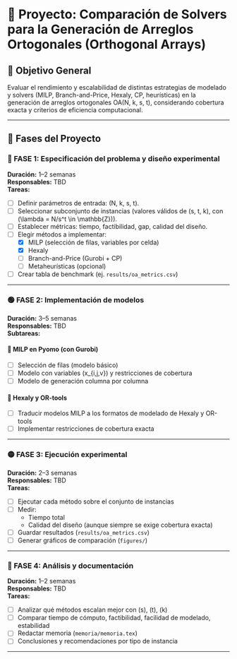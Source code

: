 # 📘 Proyecto: Comparación de Solvers para la Generación de Arreglos Ortogonales (Orthogonal Arrays)

## 🎯 Objetivo General

Evaluar el rendimiento y escalabilidad de distintas estrategias de modelado y solvers (MILP, Branch-and-Price, Hexaly, CP, heurísticas) en la generación de arreglos ortogonales OA(N, k, s, t), considerando cobertura exacta y criterios de eficiencia computacional.

---

## 📅 Fases del Proyecto

### 🔵 FASE 1: Especificación del problema y diseño experimental

**Duración:** 1–2 semanas  
**Responsables:** TBD  
**Tareas:**
- [ ] Definir parámetros de entrada: \(N, k, s, t\).
- [ ] Seleccionar subconjunto de instancias (valores válidos de \(s, t, k\), con \(\lambda = N/s^t \in \mathbb{Z}\)).
- [ ] Establecer métricas: tiempo, factibilidad, gap, calidad del diseño.
- [ ] Elegir métodos a implementar:
  - [x] MILP (selección de filas, variables por celda)
  - [x] Hexaly
  - [ ] Branch-and-Price (Gurobi + CP)
  - [ ] Metaheurísticas (opcional)
- [ ] Crear tabla de benchmark (ej. `results/oa_metrics.csv`)

---

### 🟢 FASE 2: Implementación de modelos

**Duración:** 3–5 semanas  
**Responsables:** TBD  
**Subtareas:**

#### 🔹 MILP en Pyomo (con Gurobi)
- [ ] Selección de filas (modelo básico)
- [ ] Modelo con variables \(x_{i,j,v}\) y restricciones de cobertura
- [ ] Modelo de generación columna por columna

#### 🔹 Hexaly y OR-tools
- [ ] Traducir modelos MILP a los formatos de modelado de Hexaly y OR-tools
- [ ] Implementar restricciones de cobertura exacta

---

### 🟡 FASE 3: Ejecución experimental

**Duración:** 2–3 semanas  
**Responsables:** TBD  
**Tareas:**
- [ ] Ejecutar cada método sobre el conjunto de instancias
- [ ] Medir:
  - Tiempo total
  - Calidad del diseño (aunque siempre se exige cobertura exacta)
- [ ] Guardar resultados (`results/oa_metrics.csv`)
- [ ] Generar gráficos de comparación (`figures/`)

---

### 🔴 FASE 4: Análisis y documentación

**Duración:** 1–2 semanas  
**Responsables:** TBD  
**Tareas:**
- [ ] Analizar qué métodos escalan mejor con \(s\), \(t\), \(k\)
- [ ] Comparar tiempo de cómputo, factibilidad, facilidad de modelado, estabilidad
- [ ] Redactar memoria (`memoria/memoria.tex`)
- [ ] Conclusiones y recomendaciones por tipo de instancia

---


